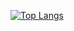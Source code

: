 [![Top Langs](https://github-readme-stats.vercel.app/api/top-langs/?username=victorrschmidt&layout=compact&theme=default)](https://github.com/anuraghazra/github-readme-stats)
